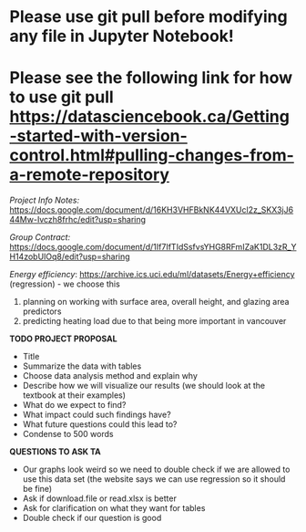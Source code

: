 # Please use git pull before modifying any file in Jupyter Notebook!
# Please see the following link for how to use git pull https://datasciencebook.ca/Getting-started-with-version-control.html#pulling-changes-from-a-remote-repository

*Project Info Notes:* https://docs.google.com/document/d/16KH3VHFBkNK44VXUcl2z_SKX3jJ644Mw-Ivczh8frhc/edit?usp=sharing

*Group Contract:* https://docs.google.com/document/d/1If7IfTIdSsfvsYHG8RFmIZaK1DL3zR_YH14zobUIOq8/edit?usp=sharing

*Energy efficiency*:   https://archive.ics.uci.edu/ml/datasets/Energy+efficiency (regression) - we choose this
1. planning on working with surface area, overall height, and glazing area predictors
1. predicting heating load due to that being more important in vancouver 

**TODO PROJECT PROPOSAL**
- Title
- Summarize the data with tables
- Choose data analysis method and explain why
- Describe how we will visualize our results (we should look at the textbook at their examples)
- What do we expect to find?
- What impact could such findings have?
- What future questions could this lead to?
- Condense to 500 words 

**QUESTIONS TO ASK TA**
- Our graphs look weird so we need to double check if we are allowed to use this data set (the website says we can use regression so it should be fine)
- Ask if download.file or read.xlsx is better
- Ask for clarification on what they want for tables
- Double check if our question is good

